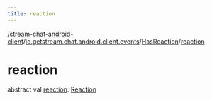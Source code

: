 ```yaml
---
title: reaction
---
```

/[stream-chat-android-client](../../index.md)/[io.getstream.chat.android.client.events](../index.md)/[HasReaction](index.md)/[reaction](reaction.md)  
  
  
  
# reaction  
abstract val [reaction](reaction.md): [Reaction](../../io.getstream.chat.android.client.models/Reaction/index.md)
